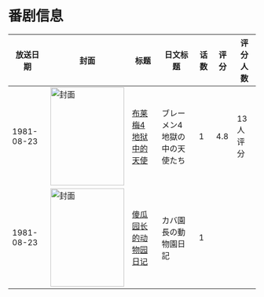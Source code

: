 # 番剧信息

|放送日期|封面|标题|日文标题|话数|评分|评分人数|
|---|---|---|---|---|---|---|
|1981-08-23|<img src="https://lain.bgm.tv/pic/cover/c/1f/67/111922_v13r5.jpg" alt="封面" style="width:150px;height:200px;object-fit:cover;">|[布莱梅4 地狱中的天使](https://bangumi.tv/subject/111922)|ブレーメン4 地獄の中の天使たち|1|4.8|13人评分|
|1981-08-23|<img src="https://lain.bgm.tv/pic/cover/c/0d/3b/312025_Br8X4.jpg" alt="封面" style="width:150px;height:200px;object-fit:cover;">|[傻瓜园长的动物园日记](https://bangumi.tv/subject/312025)|カバ園長の動物園日記|1|||
